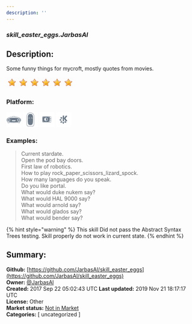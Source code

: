 ```yaml
---
description: ''
---
```


### _skill_easter_eggs.JarbasAl_  
## Description:  
Some funny things for mycroft, mostly quotes from movies.  
  
![](../.gitbook/assets/star.png)![](../.gitbook/assets/star.png)![](../.gitbook/assets/star.png)![](../.gitbook/assets/star.png)![](../.gitbook/assets/star.png)![](../.gitbook/assets/star.png)  
  
### Platform:  
 ![Mark I](../.gitbook/assets/mark-1-icon.png)  ![Mark II](../.gitbook/assets/mark-2-icon.png)  ![Picroft](../.gitbook/assets/picroft-icon.png)  ![plasmoid](../.gitbook/assets/kde.png)   
### Examples:  
> Current stardate.  
> Open the pod bay doors.  
> First law of robotics.  
> How to play rock_paper_scissors_lizard_spock.  
> How many languages do you speak.  
> Do you like portal.  
> What would duke nukem say?  
> What would HAL 9000 say?  
> What would arnold say?  
> What would glados say?  
> What would bender say?  
  
{% hint style="warning" %}
This skill Did not pass the Abstract Syntax Trees testing. Skill properly do not work in current state.
{% endhint %}
  
## Summary:  
**Github:** [https://github.com/JarbasAl/skill_easter_eggs](https://github.com/JarbasAl/skill_easter_eggs)  
**Owner:** [@JarbasAl](https://github.com/JarbasAl)  
**Created:** 2017 Sep 22 05:02:43 UTC  **Last updated:** 2019 Nov 21 18:17:17 UTC  
**License:** Other  
**Market status:** [Not in Market](https://market.mycroft.ai/skill/)  
**Categories:** [ uncategorized ]   
